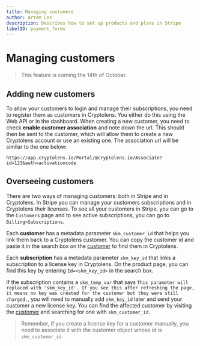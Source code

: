 ```yaml
---
title: Managing customers
author: Artem Los
description: Describes how to set up products and plans in Stripe
labelID: payment_forms
---
```


# Managing customers

> This feature is coming the 14th of October.

## Adding new customers

To allow your customers to login and manage their subscriptions, you need to register them as customers in Cryptolens. You either do this using the Web API or in the dashboard. When creating a new customer, you need to check **enable customer association** and note down the url. This should then be sent to the customer, which will allow them to create a new Cryptolens account or use an existing one. The association url will be similar to the one below:

```
https://app.cryptolens.io/Portal/@cryptolens.io/Associate?id=123&auth=activationcode
```

## Overseeing customers

There are two ways of managing customers: both in Stripe and in Cryptolens. In Stripe you can manage your customers subscriptions and in Cryptolens their licenses. To see all your customers in Stripe, you can go to the `Customers` page and to see active subscriptions, you can go to `Billing>Subscriptions`.

Each **customer** has a metadata parameter `skm_customer_id` that helps you link them back to a Cryptolens customer. You can copy the customer id and paste it in the search box on the [customer](https://app.cryptolens.io/Customer) to find them in Cryptolens.

Each **subscription** has a metadata parameter `skm_key_id` that links a subscription to a license key in Cryptolens. On the product page, you can find this key by entering `Id=<skm_key_id>` in the search box.

If the subscription contains a `skm_temp_var` that says `This parameter will replaced with 'skm_key_id'. If you see this after refreshing the page, it means no key was created for the customer but they were still charged.`, you will need to manually add `skm_key_id` later and send your customer a new license key. You can find the affected customer by visiting the [customer](https://app.cryptolens.io/Customer) and searching for one with `skm_customer_id`.

> Remember, if you create a license key for a customer manually, you need to associate it with the customer object whose id is `skm_customer_id`.
